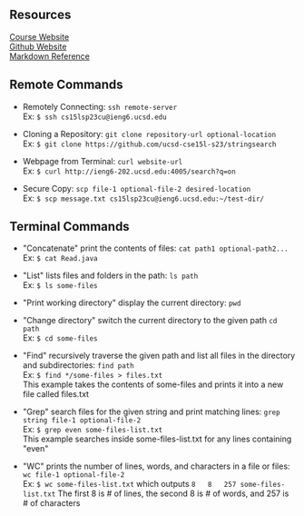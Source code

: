 ## Resources
[Course Website](https://ucsd-cse15l-s23.github.io/)\
[Github Website](https://yourcousinfrog.github.io/cse15l-lab-reports/)\
[Markdown Reference](https://commonmark.org/help/)

## Remote Commands

* Remotely Connecting: `ssh remote-server`\
  Ex: `$ ssh cs15lsp23cu@ieng6.ucsd.edu`

* Cloning a Repository: `git clone repository-url optional-location`\
  Ex: `$ git clone https://github.com/ucsd-cse15l-s23/stringsearch`

* Webpage from Terminal: `curl website-url`\
  Ex: `$ curl http://ieng6-202.ucsd.edu:4005/search?q=on`

* Secure Copy: `scp file-1 optional-file-2 desired-location`\
  Ex: `$ scp message.txt cs15lsp23cu@ieng6.ucsd.edu:~/test-dir/`

## Terminal Commands

* "Concatenate" print the contents of files: `cat path1 optional-path2...`\
  Ex: `$ cat Read.java`

* "List" lists files and folders in the path: `ls path`\
  Ex: `$ ls some-files`

* "Print working directory" display the current directory: `pwd`

* "Change directory" switch the current directory to the given path `cd path`\
  Ex: `$ cd some-files`

* "Find" recursively traverse the given path and list all files in the directory and subdirectories: `find path`\
  Ex: `$ find */some-files > files.txt`\
  This example takes the contents of some-files and prints it into a new file called files.txt

* "Grep" search files for the given string and print matching lines: `grep string file-1 optional-file-2`\
  Ex: `$ grep even some-files-list.txt`\
  This example searches inside some-files-list.txt for any lines containing "even"

* "WC" prints the number of lines, words, and characters in a file or files: `wc file-1 optional-file-2`\
  Ex: `$ wc some-files-list.txt` which outputs `8   8   257 some-files-list.txt`
  The first 8 is # of lines, the second 8 is # of words, and 257 is # of characters
